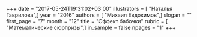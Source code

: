 +++
date = "2017-05-24T19:31:02+03:00"
illustrators = [ "Наталья Гаврилова",]
year = "2016"
authors = [ "Михаил Евдокимов",]
slogan = ""
first_page = "7"
month = "12"
title = "Эффект бабочки"
rubric = [ "Математические сюрпризы",]
in_sample = false
npages = "1"
+++

